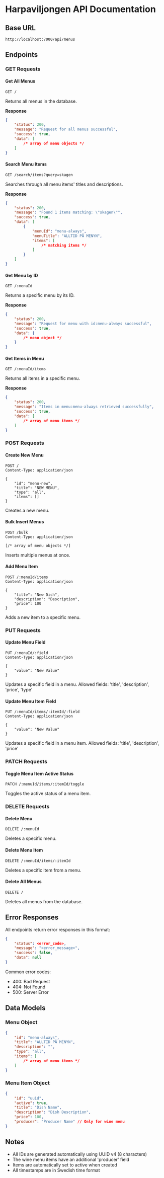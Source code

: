 # Harpaviljongen API Documentation

## Base URL

```
http://localhost:7000/api/menus
```

## Endpoints

### GET Requests

#### Get All Menus

```http
GET /
```

Returns all menus in the database.

**Response**

```json
{
	"status": 200,
	"message": "Request for all menus successful",
	"success": true,
	"data": [
		/* array of menu objects */
	]
}
```

#### Search Menu Items

```http
GET /search/items?query=skagen
```

Searches through all menu items' titles and descriptions.

**Response**

```json
{
	"status": 200,
	"message": "Found 1 items matching: \"skagen\"",
	"success": true,
	"data": [
		{
			"menuId": "menu-always",
			"menuTitle": "ALLTID PÅ MENYN",
			"items": [
				/* matching items */
			]
		}
	]
}
```

#### Get Menu by ID

```http
GET /:menuId
```

Returns a specific menu by its ID.

**Response**

```json
{
	"status": 200,
	"message": "Request for menu with id:menu-always successful",
	"success": true,
	"data": {
		/* menu object */
	}
}
```

#### Get Items in Menu

```http
GET /:menuId/items
```

Returns all items in a specific menu.

**Response**

```json
{
	"status": 200,
	"message": "Items in menu:menu-always retrieved successfully",
	"success": true,
	"data": [
		/* array of menu items */
	]
}
```

### POST Requests

#### Create New Menu

```http
POST /
Content-Type: application/json

{
    "id": "menu-new",
    "title": "NEW MENU",
    "type": "all",
    "items": []
}
```

Creates a new menu.

#### Bulk Insert Menus

```http
POST /bulk
Content-Type: application/json

[/* array of menu objects */]
```

Inserts multiple menus at once.

#### Add Menu Item

```http
POST /:menuId/items
Content-Type: application/json

{
    "title": "New Dish",
    "description": "Description",
    "price": 100
}
```

Adds a new item to a specific menu.

### PUT Requests

#### Update Menu Field

```http
PUT /:menuId/:field
Content-Type: application/json

{
    "value": "New Value"
}
```

Updates a specific field in a menu. Allowed fields: 'title', 'description', 'price', 'type'

#### Update Menu Item Field

```http
PUT /:menuId/items/:itemId/:field
Content-Type: application/json

{
    "value": "New Value"
}
```

Updates a specific field in a menu item. Allowed fields: 'title', 'description', 'price'

### PATCH Requests

#### Toggle Menu Item Active Status

```http
PATCH /:menuId/items/:itemId/toggle
```

Toggles the active status of a menu item.

### DELETE Requests

#### Delete Menu

```http
DELETE /:menuId
```

Deletes a specific menu.

#### Delete Menu Item

```http
DELETE /:menuId/items/:itemId
```

Deletes a specific item from a menu.

#### Delete All Menus

```http
DELETE /
```

Deletes all menus from the database.

## Error Responses

All endpoints return error responses in this format:

```json
{
    "status": <error_code>,
    "message": "<error_message>",
    "success": false,
    "data": null
}
```

Common error codes:

-   400: Bad Request
-   404: Not Found
-   500: Server Error

## Data Models

### Menu Object

```json
{
	"id": "menu-always",
	"title": "ALLTID PÅ MENYN",
	"description": "",
	"type": "all",
	"items": [
		/* array of menu items */
	]
}
```

### Menu Item Object

```json
{
	"id": "uuid",
	"active": true,
	"title": "Dish Name",
	"description": "Dish Description",
	"price": 100,
	"producer": "Producer Name" // Only for wine menu
}
```

## Notes

-   All IDs are generated automatically using UUID v4 (8 characters)
-   The wine menu items have an additional 'producer' field
-   Items are automatically set to active when created
-   All timestamps are in Swedish time format
